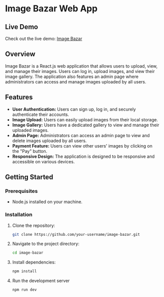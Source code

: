 # Image Bazar Web App

## Live Demo

Check out the live demo: [Image Bazar](https://image-bazar-mu.vercel.app/)

## Overview

Image Bazar is a React.js web application that allows users to upload, view, and manage their images. Users can log in, upload images, and view their image gallery. The application also features an admin page where administrators can access and manage images uploaded by all users.

## Features

- **User Authentication:** Users can sign up, log in, and securely authenticate their accounts.
- **Image Upload:** Users can easily upload images from their local storage.
- **Image Gallery:** Users have a dedicated gallery to view and manage their uploaded images.
- **Admin Page:** Administrators can access an admin page to view and delete images uploaded by all users.
- **Payment Feature:** Users can view other users' images by clicking on the "Pay" button.
- **Responsive Design:** The application is designed to be responsive and accessible on various devices.

## Getting Started

### Prerequisites

- Node.js installed on your machine.

### Installation

1. Clone the repository:

   ```bash
   git clone https://github.com/your-username/image-bazar.git

2. Navigate to the project directory:
    ```bash
   cd image-bazar
3. Install dependencies:
   ```bash
   npm install
4. Run the development server
   ```bash
   npm run dev
